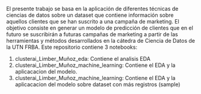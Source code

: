 El presente trabajo se basa en la aplicación de diferentes técnicas de ciencias de datos sobre un
dataset que contiene información sobre aquellos clientes que se han suscrito a una campaña de
marketing.
El objetivo consiste en generar un modelo de predicción de clientes que en el futuro se suscribirán a
futuras campañas de marketing a partir de las herramientas y métodos desarrollados en la cátedra de
Ciencia de Datos de la UTN FRBA.
Este repositorio contiene 3 notebooks:
1) clusterai_Limber_Muñoz_eda: Contiene el analisis EDA
2) clusterai_Limber_Muñoz_machine_learning: Contiene el EDA y la aplicacacion del modelo.
3) clusterai_Limber_Muñoz_machine_learning: Contiene el EDA y la aplicacacion del modelo sobre dataset con más registros (sample)
